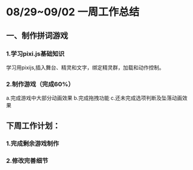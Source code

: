 # 08/29~09/02 一周工作总结

## 一、制作拼词游戏

### 1.学习pixi.js基础知识
学习用pixijs,插入舞台、精灵和文字，绑定精灵群，加载和动作控制。

### 2.制作游戏（完成60%）
a.完成游戏中大部分动画效果
b.完成拖拽功能
c.还未完成选项判断及坠落动画效果

## 下周工作计划：
### 1.完成剩余游戏制作
### 2.修改完善细节

